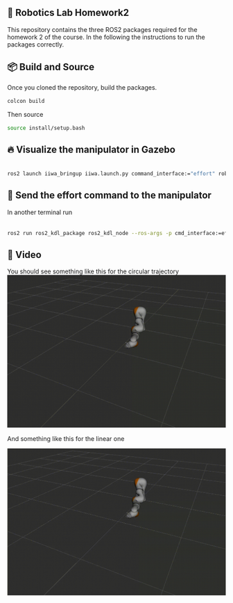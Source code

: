 ## 🤖 Robotics Lab Homework2

This repository contains the three ROS2 packages required for the homework 2 of the course. In the following the instructions to run the packages correctly.

## 📦 Build and Source

Once you cloned the repository, build the packages.

```bash
colcon build
```

Then source 

```bash
source install/setup.bash 
```


## 🔥 Visualize the manipulator in Gazebo 

```bash

ros2 launch iiwa_bringup iiwa.launch.py command_interface:="effort" robot_controller:="effort_controller"
```



## 🤙 Send the effort command to the manipulator

In another terminal run

```bash

ros2 run ros2_kdl_package ros2_kdl_node --ros-args -p cmd_interface:=effort
```

## 🎥 Video

You should see something like this for the circular trajectory 
![](https://github.com/dankmrt/RLhomework2/blob/main/media/circolare_trapezoidal.gif)

And something like this for the linear one

![](https://github.com/dankmrt/RLhomework2/blob/main/media/linear_cubic.gif)

